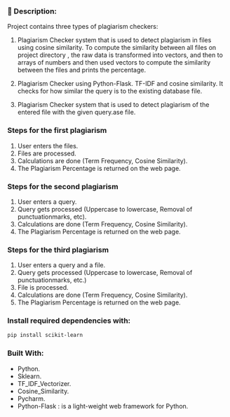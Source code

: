 ### 📜 Description:

Project contains three types of plagiarism checkers:

1) Plagiarism Checker system that is used to detect plagiarism in files using cosine similarity. To compute the similarity between all files on project directory , the raw data is transformed into vectors, and then to arrays of numbers and then used vectors to compute the similarity between the files and prints the percentage. 

2) Plagiarism Checker using Python-Flask. TF-IDF and cosine similarity. It checks for how similar the query is to the existing database file.

3) Plagiarism Checker system that is used to detect plagiarism of the entered file with the given query.ase file.

### Steps for the first plagiarism
1. User enters the files.
2. Files are processed.
3. Calculations are done (Term Frequency, Cosine Similarity).
4. The Plagiarism Percentage is returned on the web page.

### Steps for the second plagiarism
1. User enters a query.
2. Query gets processed (Uppercase to lowercase, Removal of punctuationmarks, etc).
3. Calculations are done (Term Frequency, Cosine Similarity).
4. The Plagiarism Percentage is returned on the web page.

### Steps for the third plagiarism
1. User enters a query and a file.
2. Query gets processed (Uppercase to lowercase, Removal of punctuationmarks, etc.)
3. File is processed.
4. Calculations are done (Term Frequency, Cosine Similarity).
5. The Plagiarism Percentage is returned on the web page.

### Install required dependencies with:

```bash
pip install scikit-learn
```

### Built With:

- Python.
- Sklearn.
- TF_IDF_Vectorizer.
- Cosine_Similarity.
- Pycharm.
- Python-Flask : is a light-weight web framework for Python.
